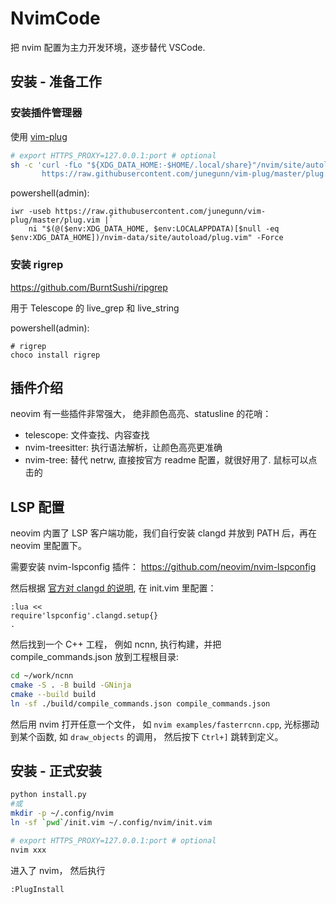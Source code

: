 # NvimCode

把 nvim 配置为主力开发环境，逐步替代 VSCode.

## 安装 - 准备工作

### 安装插件管理器

使用 [vim-plug](https://github.com/junegunn/vim-plug)

```bash
# export HTTPS_PROXY=127.0.0.1:port # optional
sh -c 'curl -fLo "${XDG_DATA_HOME:-$HOME/.local/share}"/nvim/site/autoload/plug.vim --create-dirs \
       https://raw.githubusercontent.com/junegunn/vim-plug/master/plug.vim'
```

powershell(admin):
```pwsh
iwr -useb https://raw.githubusercontent.com/junegunn/vim-plug/master/plug.vim |`
    ni "$(@($env:XDG_DATA_HOME, $env:LOCALAPPDATA)[$null -eq $env:XDG_DATA_HOME])/nvim-data/site/autoload/plug.vim" -Force
```

### 安装 rigrep

https://github.com/BurntSushi/ripgrep

用于 Telescope 的 live_grep 和 live_string

powershell(admin):
```pwsh
# rigrep
choco install rigrep
```

## 插件介绍

neovim 有一些插件非常强大， 绝非颜色高亮、statusline 的花哨：
- telescope: 文件查找、内容查找
- nvim-treesitter: 执行语法解析，让颜色高亮更准确
- nvim-tree: 替代 netrw, 直接按官方 readme 配置，就很好用了. 鼠标可以点击的

## LSP 配置

neovim 内置了 LSP 客户端功能，我们自行安装 clangd 并放到 PATH 后，再在 neovim 里配置下。

需要安装 nvim-lspconfig 插件： https://github.com/neovim/nvim-lspconfig

然后根据 [官方对 clangd 的说明](https://github.com/neovim/nvim-lspconfig/blob/master/doc/server_configurations.md#clangd), 在 init.vim 里配置：
```viml
:lua <<
require'lspconfig'.clangd.setup{}
.
```

然后找到一个 C++ 工程， 例如 ncnn, 执行构建，并把 compile_commands.json 放到工程根目录:
```bash
cd ~/work/ncnn
cmake -S . -B build -GNinja
cmake --build build
ln -sf ./build/compile_commands.json compile_commands.json
```

然后用 nvim 打开任意一个文件， 如 `nvim examples/fasterrcnn.cpp`, 光标挪动到某个函数, 如 `draw_objects` 的调用， 然后按下 `Ctrl+]` 跳转到定义。

## 安装 - 正式安装

```bash
python install.py
#或
mkdir -p ~/.config/nvim
ln -sf `pwd`/init.vim ~/.config/nvim/init.vim
```

```bash
# export HTTPS_PROXY=127.0.0.1:port # optional
nvim xxx 
```
进入了 nvim， 然后执行
```bash
:PlugInstall
```

